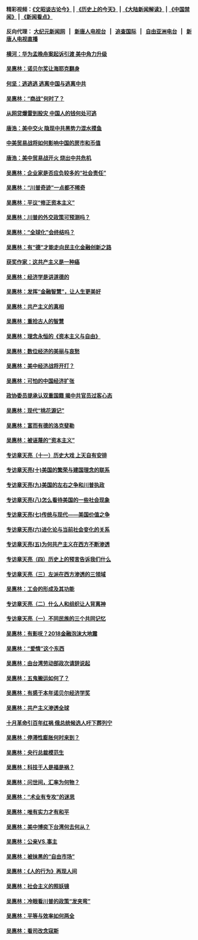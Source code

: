 #### 精彩视频：[《文昭谈古论今》](http://198.13.36.48/wenzhao) | [《历史上的今天》](http://198.13.36.48/today-in-history) | [《大陆新闻解读》](http://198.13.36.48/ntdtv-comedy) | [《中国禁闻》](http://198.13.36.48/ntdtv-news) | [《新闻看点》](http://198.13.36.48/news-insight) 

 #### 反向代理： [大纪元新闻网](http://198.13.36.48:10080/) &nbsp;&nbsp;|&nbsp;&nbsp; [新唐人电视台](http://198.13.36.48:8000/) &nbsp;&nbsp;|&nbsp;&nbsp; [追查国际](http://198.13.36.48:10010/) &nbsp;&nbsp;|&nbsp;&nbsp; [自由亚洲电台](http://198.13.36.48:9800/) &nbsp;&nbsp;|&nbsp;&nbsp; [新唐人电视直播](http://198.13.36.48/) 

#### [横河：华为孟晚舟案起诉引渡 美中角力升级](../pages/nsc423/n11027230.md?t=02180337) 

#### [吴惠林：诺贝尔奖让海耶克翻身](../pages/nsc423/n10890049.md?t=02180337) 

#### [何坚：逃逃逃 逃离中国与逃离中共](../pages/nsc423/n10592891.md?t=02180337) 

#### [吴惠林：“商战”何时了？](../pages/nsc423/n10573558.md?t=02180337) 

#### [从网贷爆雷到股灾 中国人的钱何处可逃](../pages/nsc423/n10572800.md?t=02180337) 

#### [唐浩：美中交火 隐现中共黑势力混水摸鱼](../pages/nsc423/n10544040.md?t=02180337) 

#### [中美贸易战将如何影响中国的房市和币值](../pages/nsc423/n10543697.md?t=02180337) 

#### [唐浩：美中贸易战开火 烧出中共危机](../pages/nsc423/n10540126.md?t=02180337) 

#### [吴惠林：企业家是否应负较多的“社会责任”](../pages/nsc423/n10535022.md?t=02180337) 

#### [吴惠林：“川普奇迹”一点都不稀奇](../pages/nsc423/n10512808.md?t=02180337) 

#### [吴惠林：平议“修正资本主义”](../pages/nsc423/n10495724.md?t=02180337) 

#### [吴惠林：川普的外交政策可预测吗？](../pages/nsc423/n10462387.md?t=02180337) 

#### [吴惠林：“全球化”会终结吗？](../pages/nsc423/n10452838.md?t=02180337) 

#### [吴惠林：有“德”才能走向民主化金融创新之路](../pages/nsc423/n10432292.md?t=02180337) 

#### [获奖作家：这共产主义是一种癌](../pages/nsc423/n10431541.md?t=02180337) 

#### [吴惠林：经济学是讲道德的](../pages/nsc423/n10398014.md?t=02180337) 

#### [吴惠林：发挥“金融智慧”，让人生更美好](../pages/nsc423/n10375019.md?t=02180337) 

#### [吴惠林：共产主义的真相](../pages/nsc423/n10351394.md?t=02180337) 

#### [吴惠林：重拾古人的智慧](../pages/nsc423/n10337691.md?t=02180337) 

#### [吴惠林：理念永恒的《资本主义与自由》](../pages/nsc423/n10316274.md?t=02180337) 

#### [吴惠林：数位经济的美丽与哀愁](../pages/nsc423/n10292946.md?t=02180337) 

#### [吴惠林：美中经济战将开打？](../pages/nsc423/n10258825.md?t=02180337) 

#### [吴惠林：可怕的中国经济扩张](../pages/nsc423/n10219147.md?t=02180337) 

#### [政协委员提承认双重国籍 揭中共官员过客心态](../pages/nsc423/n10208809.md?t=02180337) 

#### [吴惠林：现代“桃花源记”](../pages/nsc423/n10185234.md?t=02180337) 

#### [吴惠林：富而有德的洛克斐勒](../pages/nsc423/n10142264.md?t=02180337) 

#### [吴惠林：被诬蔑的“资本主义”](../pages/nsc423/n10124816.md?t=02180337) 

#### [专访章天亮（十一）历史大戏 上天自有安排](../pages/nsc423/n10094905.md?t=02180337) 

#### [专访章天亮(十)美国的繁荣与建国理念的联系](../pages/nsc423/n10094899.md?t=02180337) 

#### [专访章天亮(九)美国的左右之争和川普执政](../pages/nsc423/n10094889.md?t=02180337) 

#### [专访章天亮(八)怎么看待美国的一些社会现象](../pages/nsc423/n10094857.md?t=02180337) 

#### [专访章天亮(七)传统与现代——美国价值之争](../pages/nsc423/n10093140.md?t=02180337) 

#### [专访章天亮(六)进化论与当前社会变化的关系](../pages/nsc423/n10092036.md?t=02180337) 

#### [专访章天亮(五)为何共产主义在西方不断渗透](../pages/nsc423/n10083620.md?t=02180337) 

#### [专访章天亮（四）历史上的预言告诉我们什么](../pages/nsc423/n10083606.md?t=02180337) 

#### [专访章天亮（三）左派在西方渗透的三领域](../pages/nsc423/n10081115.md?t=02180337) 

#### [吴惠林：工会的形成及其功能](../pages/nsc423/n10080633.md?t=02180337) 

#### [专访章天亮（二）什么人和组织让人背离神](../pages/nsc423/n10076637.md?t=02180337) 

#### [专访章天亮（一）不同民族的三个共同记忆](../pages/nsc423/n10074188.md?t=02180337) 

#### [吴惠林：有影呒？2018金融泡沫大地震](../pages/nsc423/n10040534.md?t=02180337) 

#### [吴惠林：“爱情”这个东西](../pages/nsc423/n10019423.md?t=02180337) 

#### [吴惠林：由台湾劳动部政次请辞说起](../pages/nsc423/n9979679.md?t=02180337) 

#### [吴惠林：五鬼搬运如何了？](../pages/nsc423/n9925338.md?t=02180337) 

#### [吴惠林：有感于本年诺贝尔经济学奖](../pages/nsc423/n9871883.md?t=02180337) 

#### [吴惠林：共产主义渗透全球](../pages/nsc423/n9812748.md?t=02180337) 

#### [十月革命引百年红祸 俄总统候选人吁下葬列宁](../pages/nsc423/n9810182.md?t=02180337) 

#### [吴惠林：停滞性膨胀何时来到？](../pages/nsc423/n9764136.md?t=02180337) 

#### [吴惠林：央行总裁模范生](../pages/nsc423/n9728134.md?t=02180337) 

#### [吴惠林：科技于人是福是祸？](../pages/nsc423/n9672982.md?t=02180337) 

#### [吴惠林：问世间，汇率为何物？](../pages/nsc423/n9621788.md?t=02180337) 

#### [吴惠林：“术业有专攻”的迷思](../pages/nsc423/n9580363.md?t=02180337) 

#### [吴惠林：唯有实力才有和平](../pages/nsc423/n9529599.md?t=02180337) 

#### [吴惠林：美中博奕下台湾何去何从？](../pages/nsc423/n9483598.md?t=02180337) 

#### [吴惠林：公亲VS.事主](../pages/nsc423/n9425637.md?t=02180337) 

#### [吴惠林：被抹黑的“自由市场”](../pages/nsc423/n9351545.md?t=02180337) 

#### [吴惠林：《人的行为》再现人间](../pages/nsc423/n9296339.md?t=02180337) 

#### [吴惠林：社会主义的照妖镜](../pages/nsc423/n9243460.md?t=02180337) 

#### [吴惠林：冷眼看川普的政策“发夹弯”](../pages/nsc423/n9120684.md?t=02180337) 

#### [吴惠林：平等与效率如何两全](../pages/nsc423/n9075430.md?t=02180337) 

#### [吴惠林：看司改念寇斯](../pages/nsc423/n9024915.md?t=02180337) 

